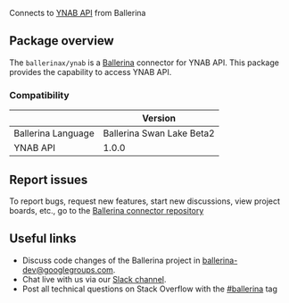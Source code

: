Connects to [YNAB API](https://api.youneedabudget.com) from Ballerina

## Package overview
The `ballerinax/ynab` is a [Ballerina](https://ballerina.io/) connector for YNAB API.
This package provides the capability to access YNAB API.

### Compatibility
|                                   | Version                         |
|-----------------------------------|---------------------------------|
| Ballerina Language                | Ballerina Swan Lake Beta2       | 
| YNAB API                          | 1.0.0                           |

## Report issues
To report bugs, request new features, start new discussions, view project boards, etc., go to the [Ballerina connector repository](https://github.com/ballerina-platform/ballerinax-openapi-connectors)

## Useful links
- Discuss code changes of the Ballerina project in [ballerina-dev@googlegroups.com](mailto:ballerina-dev@googlegroups.com).
- Chat live with us via our [Slack channel](https://ballerina.io/community/slack/).
- Post all technical questions on Stack Overflow with the [#ballerina](https://stackoverflow.com/questions/tagged/ballerina) tag
